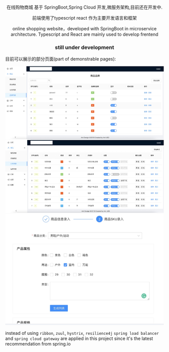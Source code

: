 <br />
<p align="center">在线购物商城 基于 SpringBoot,Spring Cloud 开发,微服务架构,目前还在开发中. </p>  
<p align="center">前端使用了typescript react 作为主要开发语言和框架</p>

<p align="center">online shopping website，developed with SpringBoot in microservice architecture.
  Typescript and React are mainly used to develop frentend</p>
  
<h3 align="center">still under development</h3>

目前可以展示的部分页面(part of demonstrable pages): 

![alt text](https://github.com/a331977552/shop/blob/main/docs/brand.jpg?raw=true)
![alt text](https://github.com/a331977552/shop/blob/main/docs/category.jpg?raw=true)
![alt text](https://github.com/a331977552/shop/blob/main/docs/productadd.jpg?raw=true)



instead of using `ribbon`,  `zuul`, `hystrix`,   `resilience4j` `spring load balancer` and `spring cloud gateway` are applied in this project since it's the latest recommendation from spring.io
